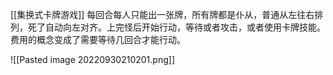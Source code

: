 [[集换式卡牌游戏]]
每回合每人只能出一张牌，所有牌都是仆从，普通从左往右排列，死了自动向左对齐。上完怪后开始行动，等待或者攻击，或者使用卡牌技能。费用的概念变成了需要等待几回合才能行动。


![[Pasted image 20220930210201.png]]